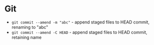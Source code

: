 # Git

- `git commit --amend -m "abc"` - append staged files to HEAD commit, renaming to "abc"
- `git commit --amend -C HEAD` - append staged files to HEAD commit, retaining name
